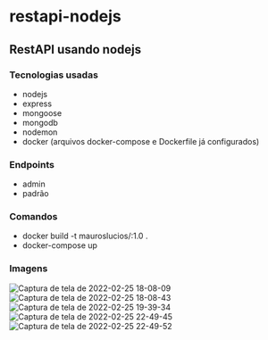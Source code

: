 # restapi-nodejs
## RestAPI usando nodejs
### Tecnologias usadas
- nodejs
- express
- mongoose
- mongodb
- nodemon
- docker (arquivos docker-compose e Dockerfile já configurados)

### Endpoints
- admin
- padrão

### Comandos
- docker build -t mauroslucios/<name-image>:1.0 .
- docker-compose up

### Imagens

![Captura de tela de 2022-02-25 18-08-09](https://user-images.githubusercontent.com/671694/155824277-8de29903-69ab-43ba-82ad-15fe84232e8a.png)
![Captura de tela de 2022-02-25 18-08-43](https://user-images.githubusercontent.com/671694/155824280-35701e3f-5f1e-4aed-9504-9728ef62aae0.png)
![Captura de tela de 2022-02-25 19-39-34](https://user-images.githubusercontent.com/671694/155824281-e0d7ccb8-0d05-4aaa-85b2-3d438c471f3e.png)
![Captura de tela de 2022-02-25 22-49-45](https://user-images.githubusercontent.com/671694/155824283-fc85d528-d8a2-4412-b681-70deba449bca.png)
![Captura de tela de 2022-02-25 22-49-52](https://user-images.githubusercontent.com/671694/155824284-3a5defed-9832-4f5f-a04a-8850ba505b86.png)